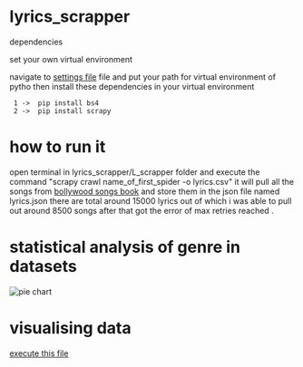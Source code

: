 # lyrics_scrapper


dependencies

  set your own virtual environment

  navigate to [settings file](.vscode/settings.json) file and put your  path for virtual environment  of pytho 
  then install these dependencies in your virtual environment
   
     1 ->  pip install bs4
     2 ->  pip install scrapy
    
    
     
    

# how to run it




  open terminal in lyrics_scrapper/L_scrapper folder and execute the command  "scrapy crawl name_of_first_spider -o lyrics.csv"
  it will  pull all the songs from [bollywood songs book](https://bollywoodsongsbook.com/atoz/all)  and store them in the json file named lyrics.json
   there are total around 15000  lyrics out of which i was able to pull out around 8500 songs after that got the error of max retries reached .
    
    
    
    
 # statistical analysis of genre in datasets
 
 ![pie chart](https://github.com/ajitsinghrathore/lyrics_scrapper/blob/master/L_scrapper/Figure_1.png?raw=true)
 
 
 
 # visualising data
 
  [execute this file](L_scrapper/visualization.py) 
 
